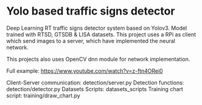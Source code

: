 # Yolo based traffic signs detector
Deep Learning RT traffic signs detector system based on Yolov3. Model trained with RTSD, GTSDB & LISA datasets. This project uses a RPi as client which send images to a server, which have implemented the neural network.

This projects also uses OpenCV dnn module for network implementation.

Full example:
https://www.youtube.com/watch?v=z-ftn4ORei0




Client-Server communication: detection/server.py
Detection functions: detection/detector.py
Datasets Scripts: datasets_scripts
Training chart script: training/draw_chart.py
